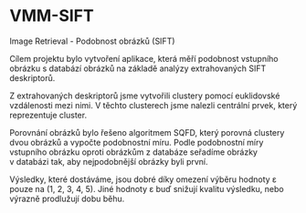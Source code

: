 # VMM-SIFT
Image Retrieval - Podobnost obrázků (SIFT)

Cílem projektu bylo vytvoření aplikace, která měří podobnost vstupního obrázku s databází obrázků na základě analýzy extrahovaných SIFT deskriptorů. 

Z extrahovaných deskriptorů jsme vytvořili clustery pomocí euklidovské vzdálenosti mezi nimi. V těchto clusterech jsme nalezli centrální prvek, který reprezentuje cluster.

Porovnání obrázků bylo řešeno algoritmem SQFD, který porovná clustery dvou obrázků a vypočte podobnostní míru.
Podle podobnostní míry vstupního obrázku oproti obrázkům z databáze seřadíme obrázky v databázi tak, aby nejpodobnější obrázky byli první.

Výsledky, které dostáváme, jsou dobré díky omezení výběru hodnoty ε pouze na (1, 2, 3, 4, 5). Jiné hodnoty ε buď snižují kvalitu výsledku, nebo výrazně prodlužují dobu běhu.

